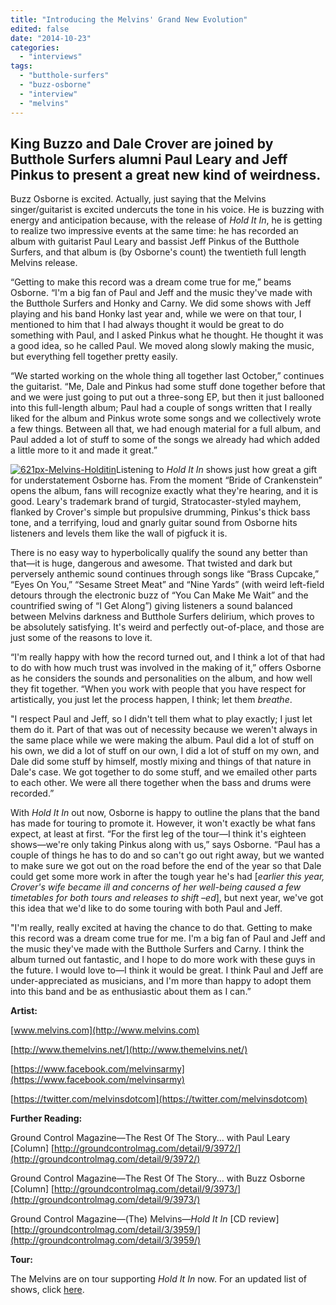 ```yaml
---
title: "Introducing the Melvins' Grand New Evolution"
edited: false
date: "2014-10-23"
categories:
  - "interviews"
tags:
  - "butthole-surfers"
  - "buzz-osborne"
  - "interview"
  - "melvins"
---
```


## King Buzzo and Dale Crover are joined by Butthole Surfers alumni Paul Leary and Jeff Pinkus to present a great new kind of weirdness.

Buzz Osborne is excited. Actually, just saying that the Melvins singer/guitarist is excited undercuts the tone in his voice. He is buzzing with energy and anticipation because, with the release of _Hold It In_, he is getting to realize two impressive events at the same time: he has recorded an album with guitarist Paul Leary and bassist Jeff Pinkus of the Butthole Surfers, and that album is (by Osborne's count) the twentieth full length Melvins release.

“Getting to make this record was a dream come true for me,” beams Osborne. “I'm a big fan of Paul and Jeff and the music they've made with the Butthole Surfers and Honky and Carny. We did some shows with Jeff playing and his band Honky last year and, while we were on that tour, I mentioned to him that I had always thought it would be great to do something with Paul, and I asked Pinkus what he thought. He thought it was a good idea, so he called Paul. We moved along slowly making the music, but everything fell together pretty easily.

“We started working on the whole thing all together last October,” continues the guitarist. “Me, Dale and Pinkus had some stuff done together before that and we were just going to put out a three-song EP, but then it just ballooned into this full-length album; Paul had a couple of songs written that I really liked for the album and Pinkus wrote some songs and we collectively wrote a few things. Between all that, we had enough material for a full album, and Paul added a lot of stuff to some of the songs we already had which added a little more to it and made it great.”

[![621px-Melvins-Holditin](https://hellbound.ca/wp-content/uploads/2014/10/621px-Melvins-Holditin-300x289.jpg)](https://hellbound.ca/wp-content/uploads/2014/10/621px-Melvins-Holditin-e1413224254820.jpg)Listening to _Hold It In_ shows just how great a gift for understatement Osborne has. From the moment “Bride of Crankenstein” opens the album, fans will recognize exactly what they're hearing, and it is good. Leary's trademark brand of turgid, Stratocaster-styled mayhem, flanked by Crover's simple but propulsive drumming, Pinkus's thick bass tone, and a terrifying, loud and gnarly guitar sound from Osborne hits listeners and levels them like the wall of pigfuck it is.

There is no easy way to hyperbolically qualify the sound any better than that—it is huge, dangerous and awesome. That twisted and dark but perversely anthemic sound continues through songs like “Brass Cupcake,” “Eyes On You,” “Sesame Street Meat” and “Nine Yards” (with weird left-field detours through the electronic buzz of “You Can Make Me Wait” and the countrified swing of “I Get Along”) giving listeners a sound balanced between Melvins darkness and Butthole Surfers delirium, which proves to be absolutely satisfying. It's weird and perfectly out-of-place, and those are just some of the reasons to love it.

“I'm really happy with how the record turned out, and I think a lot of that had to do with how much trust was involved in the making of it,” offers Osborne as he considers the sounds and personalities on the album, and how well they fit together. “When you work with people that you have respect for artistically, you just let the process happen, I think; let them _breathe_.

"I respect Paul and Jeff, so I didn't tell them what to play exactly; I just let them do it. Part of that was out of necessity because we weren't always in the same place while we were making the album. Paul did a lot of stuff on his own, we did a lot of stuff on our own, I did a lot of stuff on my own, and Dale did some stuff by himself, mostly mixing and things of that nature in Dale's case. We got together to do some stuff, and we emailed other parts to each other. We were all there together when the bass and drums were recorded.”

With _Hold It In_ out now, Osborne is happy to outline the plans that the band has made for touring to promote it. However, it won't exactly be what fans expect, at least at first. “For the first leg of the tour—I think it's eighteen shows—we're only taking Pinkus along with us,” says Osborne. “Paul has a couple of things he has to do and so can't go out right away, but we wanted to make sure we got out on the road before the end of the year so that Dale could get some more work in after the tough year he's had \[_earlier this year, Crover's wife became ill and concerns of her well-being caused a few timetables for both tours and releases to shift –ed_\], but next year, we've got this idea that we'd like to do some touring with both Paul and Jeff.

"I'm really, really excited at having the chance to do that. Getting to make this record was a dream come true for me. I'm a big fan of Paul and Jeff and the music they've made with the Butthole Surfers and Carny. I think the album turned out fantastic, and I hope to do more work with these guys in the future. I would love to—I think it would be great. I think Paul and Jeff are under-appreciated as musicians, and I'm more than happy to adopt them into this band and be as enthusiastic about them as I can.”

**Artist:**

[www.melvins.com](http://www.melvins.com)

[http://www.themelvins.net/](http://www.themelvins.net/)

[https://www.facebook.com/melvinsarmy](https://www.facebook.com/melvinsarmy)

[https://twitter.com/melvinsdotcom](https://twitter.com/melvinsdotcom)

**Further Reading:**

Ground Control Magazine—The Rest Of The Story... with Paul Leary \[Column\] [http://groundcontrolmag.com/detail/9/3972/](http://groundcontrolmag.com/detail/9/3972/)

Ground Control Magazine—The Rest Of The Story... with Buzz Osborne \[Column\] [http://groundcontrolmag.com/detail/9/3973/](http://groundcontrolmag.com/detail/9/3973/)

Ground Control Magazine—(The) Melvins—_Hold It In_ \[CD review\] [http://groundcontrolmag.com/detail/3/3959/](http://groundcontrolmag.com/detail/3/3959/)

**Tour:**

The Melvins are on tour supporting _Hold It In_ now. For an updated list of shows, click [here](http://www.pollstar.com/resultsArtist.aspx?ID=34108&SearchBy=The%20Melvins).
